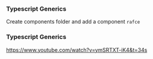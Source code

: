 ### Typescript Generics



Create components folder and add a component `rafce`

### Typescript Generics




https://www.youtube.com/watch?v=ymSRTXT-iK4&t=34s